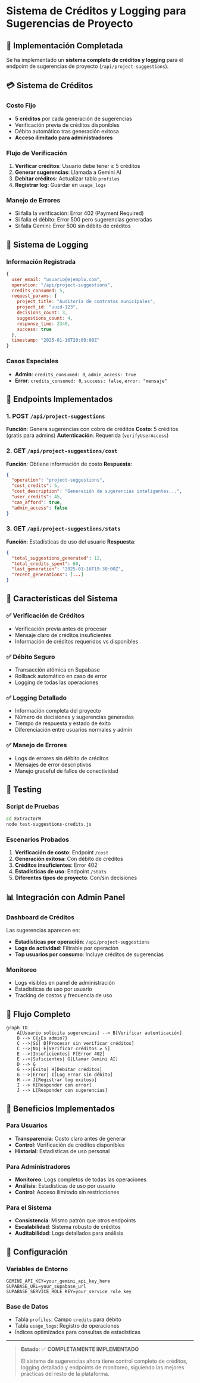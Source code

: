 # Sistema de Créditos y Logging para Sugerencias de Proyecto

## 🚨 Implementación Completada

Se ha implementado un **sistema completo de créditos y logging** para el endpoint de sugerencias de proyecto (`/api/project-suggestions`).

## 💳 Sistema de Créditos

### Costo Fijo
- **5 créditos** por cada generación de sugerencias
- Verificación previa de créditos disponibles
- Débito automático tras generación exitosa
- **Acceso ilimitado para administradores**

### Flujo de Verificación
1. **Verificar créditos**: Usuario debe tener ≥ 5 créditos
2. **Generar sugerencias**: Llamada a Gemini AI
3. **Debitar créditos**: Actualizar tabla `profiles`
4. **Registrar log**: Guardar en `usage_logs`

### Manejo de Errores
- Si falla la verificación: Error 402 (Payment Required)
- Si falla el débito: Error 500 pero sugerencias generadas
- Si falla Gemini: Error 500 sin débito de créditos

## 📝 Sistema de Logging

### Información Registrada
```javascript
{
  user_email: "usuario@ejemplo.com",
  operation: "/api/project-suggestions", 
  credits_consumed: 5,
  request_params: {
    project_title: "Auditoría de contratos municipales",
    project_id: "uuid-123",
    decisions_count: 3,
    suggestions_count: 4,
    response_time: 2340,
    success: true
  },
  timestamp: "2025-01-16T20:00:00Z"
}
```

### Casos Especiales
- **Admin**: `credits_consumed: 0`, `admin_access: true`
- **Error**: `credits_consumed: 0`, `success: false`, `error: "mensaje"`

## 🔧 Endpoints Implementados

### 1. POST `/api/project-suggestions`
**Función**: Genera sugerencias con cobro de créditos
**Costo**: 5 créditos (gratis para admins)
**Autenticación**: Requerida (`verifyUserAccess`)

### 2. GET `/api/project-suggestions/cost`
**Función**: Obtiene información de costo
**Respuesta**:
```json
{
  "operation": "project-suggestions",
  "cost_credits": 5,
  "cost_description": "Generación de sugerencias inteligentes...",
  "user_credits": 45,
  "can_afford": true,
  "admin_access": false
}
```

### 3. GET `/api/project-suggestions/stats`
**Función**: Estadísticas de uso del usuario
**Respuesta**:
```json
{
  "total_suggestions_generated": 12,
  "total_credits_spent": 60,
  "last_generation": "2025-01-16T19:30:00Z",
  "recent_generations": [...]
}
```

## 🎯 Características del Sistema

### ✅ Verificación de Créditos
- Verificación previa antes de procesar
- Mensaje claro de créditos insuficientes
- Información de créditos requeridos vs disponibles

### ✅ Débito Seguro
- Transacción atómica en Supabase
- Rollback automático en caso de error
- Logging de todas las operaciones

### ✅ Logging Detallado
- Información completa del proyecto
- Número de decisiones y sugerencias generadas
- Tiempo de respuesta y estado de éxito
- Diferenciación entre usuarios normales y admin

### ✅ Manejo de Errores
- Logs de errores sin débito de créditos
- Mensajes de error descriptivos
- Manejo graceful de fallos de conectividad

## 🧪 Testing

### Script de Pruebas
```bash
cd ExtractorW
node test-suggestions-credits.js
```

### Escenarios Probados
1. **Verificación de costo**: Endpoint `/cost`
2. **Generación exitosa**: Con débito de créditos
3. **Créditos insuficientes**: Error 402
4. **Estadísticas de uso**: Endpoint `/stats`
5. **Diferentes tipos de proyecto**: Con/sin decisiones

## 📊 Integración con Admin Panel

### Dashboard de Créditos
Las sugerencias aparecen en:
- **Estadísticas por operación**: `/api/project-suggestions`
- **Logs de actividad**: Filtrable por operación
- **Top usuarios por consumo**: Incluye créditos de sugerencias

### Monitoreo
- Logs visibles en panel de administración
- Estadísticas de uso por usuario
- Tracking de costos y frecuencia de uso

## 🔄 Flujo Completo

```mermaid
graph TD
    A[Usuario solicita sugerencias] --> B[Verificar autenticación]
    B --> C{¿Es admin?}
    C -->|Sí| D[Procesar sin verificar créditos]
    C -->|No| E[Verificar créditos ≥ 5]
    E -->|Insuficientes| F[Error 402]
    E -->|Suficientes| G[Llamar Gemini AI]
    D --> G
    G -->|Éxito| H[Debitar créditos]
    G -->|Error| I[Log error sin débito]
    H --> J[Registrar log exitoso]
    I --> K[Responder con error]
    J --> L[Responder con sugerencias]
```

## 🎯 Beneficios Implementados

### Para Usuarios
- **Transparencia**: Costo claro antes de generar
- **Control**: Verificación de créditos disponibles
- **Historial**: Estadísticas de uso personal

### Para Administradores
- **Monitoreo**: Logs completos de todas las operaciones
- **Análisis**: Estadísticas de uso por usuario
- **Control**: Acceso ilimitado sin restricciones

### Para el Sistema
- **Consistencia**: Mismo patrón que otros endpoints
- **Escalabilidad**: Sistema robusto de créditos
- **Auditabilidad**: Logs detallados para análisis

## 🔧 Configuración

### Variables de Entorno
```env
GEMINI_API_KEY=your_gemini_api_key_here
SUPABASE_URL=your_supabase_url
SUPABASE_SERVICE_ROLE_KEY=your_service_role_key
```

### Base de Datos
- Tabla `profiles`: Campo `credits` para débito
- Tabla `usage_logs`: Registro de operaciones
- Índices optimizados para consultas de estadísticas

---

> **Estado**: ✅ **COMPLETAMENTE IMPLEMENTADO**
> 
> El sistema de sugerencias ahora tiene control completo de créditos, logging detallado y endpoints de monitoreo, siguiendo las mejores prácticas del resto de la plataforma. 